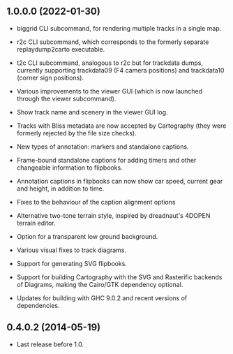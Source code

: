 ## 1.0.0.0 (2022-01-30)

* biggrid CLI subcommand, for rendering multiple tracks in a single map.

* r2c CLI subcommand, which corresponds to the formerly separate
  replaydump2carto executable.

* t2c CLI subcommand, analogous to r2c but for trackdata dumps,
  currently supporting trackdata09 (F4 camera positions) and trackdata10
  (corner sign positions).

* Various improvements to the viewer GUI (which is now launched through 
  the viewer subcommand).

* Show track name and scenery in the viewer GUI log. 

* Tracks with Bliss metadata are now accepted by Cartography (they were
  formerly rejected by the file size checks).

* New types of annotation: markers and standalone captions.

* Frame-bound standalone captions for adding timers and other changeable
  information to flipbooks.

* Annotation captions in flipbooks can now show car speed, current gear
  and height, in addition to time.

* Fixes to the behaviour of the caption alignment options

* Alternative two-tone terrain style, inspired by dreadnaut's 4DOPEN
  terrain editor.

* Option for a transparent low ground background.

* Various visual fixes to track diagrams.

* Support for generating SVG flipbooks.

* Support for building Cartography with the SVG and Rasterific backends
  of Diagrams, making the Cairo/GTK dependency optional.

* Updates for building with GHC 9.0.2 and recent versions of
  dependencies. 

## 0.4.0.2 (2014-05-19)

* Last release before 1.0.
